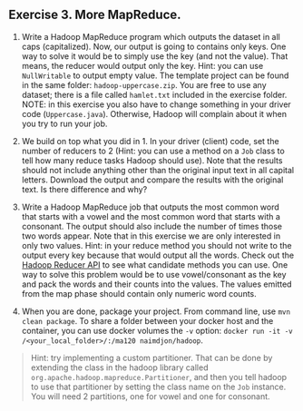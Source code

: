 ## Exercise 3. More MapReduce.

1. Write a Hadoop MapReduce program which outputs the dataset in all caps (capitalized). Now, our output is going to contains only keys.
One way to solve it would be to simply use the key (and not the value). That means, the reducer would output only the key. Hint: you can use `NullWritable` to output empty value.
The template project can be found in the same folder: `hadoop-uppercase.zip`.
You are free to use any dataset; there is a file called `hamlet.txt` included in the exercise folder.
NOTE: in this exercise you also have to change something in your driver code (`Uppercase.java`). Otherwise, Hadoop will complain about it when you try to run your job.

2. We build on top what you did in 1. In your driver (client) code, set the number of reducers to 2 (Hint: you can use a method on a `Job` class to tell how many reduce tasks Hadoop should use). Note that the results should not include anything other than the original input text in all capital letters. Download the output and compare the results with the original text. Is there difference and why?

3. Write a Hadoop MapReduce job that outputs the most common word that starts with a vowel and the most common word that starts with a consonant. The output should also include the number of times those two words appear. Note that in this exercise we are only interested in only two values. Hint: in your reduce method you should not write to the output every key because that would output all the words. Check out the [Hadoop Reducer API](https://hadoop.apache.org/docs/r2.7.3/api/org/apache/hadoop/mapreduce/Reducer.html) to see what candidate methods you can use.
One way to solve this problem would be to use vowel/consonant as the key and pack the words and their counts into the values. The values emitted from the map phase should contain only numeric word counts.

4. When you are done, package your project. From command line, use `mvn clean package`.  To share a folder between your docker host and the container, you can use docker volumes the `-v` option: `docker run -it -v /<your_local_folder>/:/ma120 naimdjon/hadoop`.

>Hint: try implementing a custom partitioner. That can be done by extending the class in the hadoop library called `org.apache.hadoop.mapreduce.Partitioner`, and then you tell hadoop to use that partitioner by setting the class name on the `Job` instance. You will need 2 partitions, one for vowel and one for consonant.
